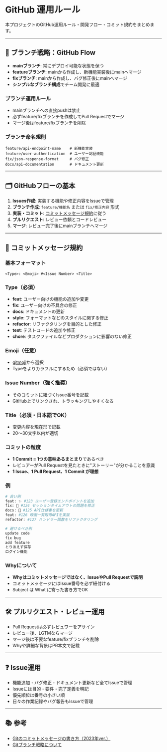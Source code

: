 # GitHub 運用ルール

本プロジェクトのGitHub運用ルール・開発フロー・コミット規約をまとめます。

---

## 📝 ブランチ戦略：GitHub Flow
- **mainブランチ**: 常にデプロイ可能な状態を保つ
- **featureブランチ**: mainから作成し、新機能実装後にmainへマージ
- **fixブランチ**: mainから作成し、バグ修正後にmainへマージ
- **シンプルなブランチ構成**でチーム開発に最適

### ブランチ運用ルール
- mainブランチへの直接pushは禁止
- 必ずfeature/fixブランチを作成してPull Requestでマージ
- マージ後はfeature/fixブランチを削除

### ブランチ命名規則
```
feature/api-endpoint-name    # 新機能実装
feature/user-authentication  # ユーザー認証機能
fix/json-response-format     # バグ修正
docs/api-documentation       # ドキュメント更新
```

---

## 🗂️ GitHubフローの基本
1. **Issues作成**: 実装する機能や修正内容をIssueで管理
2. **ブランチ作成**: `feature/機能名` または `fix/修正内容` 形式
3. **実装・コミット**: [コミットメッセージ規約](#コミットメッセージ規約)に従う
4. **プルリクエスト**: レビュー依頼とコードレビュー
5. **マージ**: レビュー完了後にmainブランチへマージ

---

## 📝 コミットメッセージ規約

### 基本フォーマット
```
<Type>: <Emoji> #<Issue Number> <Title>
```

### Type（必須）
- **feat**: ユーザー向けの機能の追加や変更
- **fix**: ユーザー向けの不具合の修正
- **docs**: ドキュメントの更新
- **style**: フォーマットなどのスタイルに関する修正
- **refactor**: リファクタリングを目的とした修正
- **test**: テストコードの追加や修正
- **chore**: タスクファイルなどプロダクションに影響のない修正

### Emoji（任意）
- [gitmoji](https://gitmoji.dev)から選択
- Typeをよりカラフルにするため（必須ではない）

### Issue Number（強く推奨）
- そのコミットに紐づくIssue番号を記載
- GitHub上でリンクされ、トラッキングしやすくなる

### Title（必須・日本語でOK）
- 変更内容を現在形で記載
- 20〜30文字以内が適切

### コミットの粒度
- **1 Commit = 1つの意味あるまとまり**であるべき
- レビュアーがPull Requestを見たときに"ストーリー"が分かることを意識
- **1 Issue、1 Pull Request、1 Commit が理想**

### 例
```bash
# 良い例
feat: ✨ #123 ユーザー登録エンドポイントを追加
fix: 🐛 #124 セッションタイムアウトの問題を修正
docs: 📝 #125 API仕様書を更新
feat: #126 映画一覧取得APIを実装
refactor: #127 ハンドラー関数をリファクタリング

# 避けるべき例
update code
fix bug
add feature
とりあえず保存
ログイン機能
```

### Whyについて
- **Whyはコミットメッセージではなく、IssueやPull Requestで説明**
- コミットメッセージにはIssue番号を必ず紐付ける
- Subject は What に寄った書き方でOK

---

## 🛠️ プルリクエスト・レビュー運用
- Pull Requestは必ずレビュワーをアサイン
- レビュー後、LGTMならマージ
- マージ後は不要なfeature/fixブランチを削除
- Whyや詳細な背景はPR本文で記載

---

## ❓ Issue運用
- 機能追加・バグ修正・ドキュメント更新など全てIssueで管理
- Issueには目的・要件・完了定義を明記
- 優先順位は番号の小さい順
- 日々の作業記録やバグ報告もIssueで管理

---

## 📚 参考
- [Gitのコミットメッセージの書き方（2023年ver.）](https://zenn.dev/itosho/articles/git-commit-message-2023)
- [Gitブランチ戦略について](https://qiita.com/ucan-lab/items/371cdbaa2490817a6e2a) 
